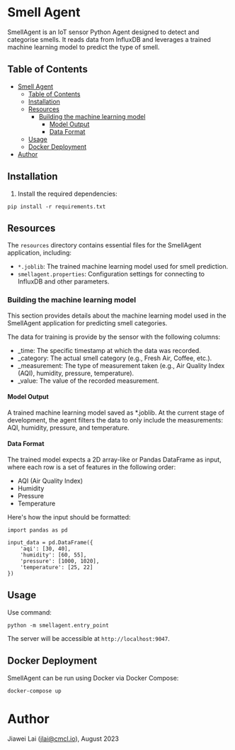 # Smell Agent

SmellAgent is an IoT sensor Python Agent designed to detect and categorise smells. It reads data from InfluxDB and leverages a trained machine learning model to predict the type of smell.

## Table of Contents

- [Smell Agent](#smell-agent)
  - [Table of Contents](#table-of-contents)
  - [Installation](#installation)
  - [Resources](#resources)
    - [Building the machine learning model](#building-the-machine-learning-model)
      - [Model Output](#model-output)
      - [Data Format](#data-format)
  - [Usage](#usage)
  - [Docker Deployment](#docker-deployment)
- [Author](#author)
## Installation

1. Install the required dependencies:

`pip install -r requirements.txt`

## Resources

The `resources` directory contains essential files for the SmellAgent application, including:

- `*.joblib`: The trained machine learning model used for smell prediction.
- `smellagent.properties`: Configuration settings for connecting to InfluxDB and other parameters.

### Building the machine learning model
This section provides details about the machine learning model used in the SmellAgent application for predicting smell categories.

The data for training is provide by the sensor with the following columns:

   - _time: The specific timestamp at which the data was recorded.
   - _category: The actual smell category (e.g., Fresh Air, Coffee, etc.).
   - _measurement: The type of measurement taken (e.g., Air Quality Index (AQI), humidity, pressure, temperature).
   - _value: The value of the recorded measurement.

#### Model Output
A trained machine learning model saved as *.joblib. At the current stage of development, the agent filters the data to only include the measurements: AQI, humidity, pressure, and temperature.

#### Data Format
The trained model expects a 2D array-like or Pandas DataFrame as input, where each row is a set of features in the following order:

 - AQI (Air Quality Index)
 - Humidity
 - Pressure
 - Temperature

Here's how the input should be formatted:

```
import pandas as pd

input_data = pd.DataFrame({
    'aqi': [30, 40],
    'humidity': [60, 55],
    'pressure': [1000, 1020],
    'temperature': [25, 22]
})
```

## Usage

Use command:

`python -m smellagent.entry_point`

The server will be accessible at `http://localhost:9047`.

## Docker Deployment

SmellAgent can be run using Docker via Docker Compose:

`docker-compose up`

# Author
Jiawei Lai (jlai@cmcl.io), August 2023